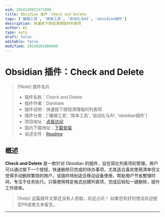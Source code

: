 ```yaml
---
uid: 2024120923371898
title: Obsidian 插件：Check and Delete
tags: ['编辑工具', '效率工具', '自动化与AI', 'obsidian插件']
description: 快速按下按钮清理临时列表项
author: AI
type: auto
draft: false
editable: false
modified: 20240101000000
---
```


# Obsidian 插件：Check and Delete

> [!Note] 插件名片
> - 插件名称：Check and Delete
> - 插件作者：Danitiate
> - 插件说明：快速按下按钮清理临时列表项
> - 插件分类：['编辑工具', '效率工具', '自动化与AI', 'obsidian插件']
> - 项目地址：[点我访问](https://github.com/Danitiate/check-and-delete)
> - 国内下载地址：[下载安装](https://pkmer.cn/products/plugin/pluginMarket/?check-and-delete)
> - 自述文件：[Readme](https://ghproxy.net/https://raw.githubusercontent.com/Danitiate/check-and-delete/master/README.md)



## 概述

**Check and Delete** 是一款针对 Obsidian 的插件，旨在简化列表项的管理。用户可以通过按下一个按钮，快速删除已完成的待办事项，尤其适合喜欢使用清单但又觉得手动删除繁琐的用户。该插件特别适合移动设备使用，帮助用户节省整理时间，专注于任务执行。只需使用特定格式创建列表项，完成后轻松一键删除，提升工作效率。


> [!help] 
> 这篇插件文章还没有人贡献，欢迎占坑！
> 如果您有好的想法欢迎提交PR或者文末留言。
> 

---



